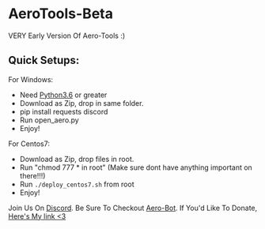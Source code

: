 # AeroTools-Beta
VERY Early Version Of Aero-Tools :)

## Quick Setups:

For Windows:
- Need [Python3.6](https://www.python.org/downloads/release/python-369/) or greater
- Download as Zip, drop in same folder.
- pip install requests discord
- Run open_aero.py
- Enjoy!

For Centos7:
- Download as Zip, drop files in root.
- Run "chmod 777 * in root" (Make sure dont have anything important on there!!!)
- Run `./deploy_centos7.sh` from root
- Enjoy!

Join Us On [Discord](https://discord.gg/xjurNMh).
Be Sure To Checkout [Aero-Bot](https://aero-bot.pro/).
If You'd Like To Donate, [Here's My link <3](https://paypal.me/cybercreaturesec)

